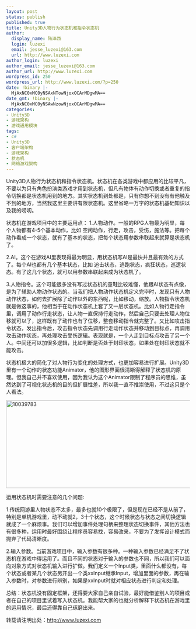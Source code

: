 ```yaml
---
layout: post
status: publish
published: true
title: Unity3D人物行为状态机和指令状态机
author:
  display_name: 陆泽西
  login: luzexi
  email: jesse_luzexi@163.com
  url: http://www.luzexi.com
author_login: luzexi
author_email: jesse_luzexi@163.com
author_url: http://www.luzexi.com
wordpress_id: 250
wordpress_url: http://www.luzexi.com/?p=250
date: !binary |-
  MjAxNC0xMC0yNSAxNTowNjoxOCArMDgwMA==
date_gmt: !binary |-
  MjAxNC0xMC0yNSAwNzowNjoxOCArMDgwMA==
categories:
- Unity3D
- 游戏架构
- 游戏通用模块
tags:
- c#
- Unity3D
- 客户端架构
- 游戏架构
- 状态机
- 网络游戏架构
---
```

Unity3D人物行为状态机和指令状态机。状态机在各类游戏中都应用的比较平凡，不要以为只有角色扮演类游戏才用到状态机，但凡有物体有动作切换或者重复的指令切换都是状态机用到的地方。其实状态机到处都是，只有你想不到没有有他触及不到的地方，当然我这里主要讲有限状态机。这里省略一万字的状态机基础知识以及我的唠叨。

状态机在游戏项目中的主要运用点：
1.人物动作。一般的RPG人物最为明显，每个人物都有4-5个基本动作，比如 空闲动作，行走，攻击，受伤，施法等。把每个动作看成一个状态，就有了基本的状态，把每个状态用参数串联起来就算是状态机了。

2.AI。这个在游戏AI里表现得最为明显，用状态机写AI是最快并且最有效的方式了。每个AI也都有几个基本状态，比如 追击状态，逃跑状态，疯狂状态，巡逻状态。有了这几个状态，就可以用参数串联起来成为状态机了。

3.人物指令。这个可能很多没有写过状态机的童鞋比较难懂，他跟AI状态有点像，是为了辅助人物动作状态的。当我们把人物动作状态机定义完毕时，发现只有人物动作状态，如何去扩展除了动作以外的东西呢，比如移动，缩放。人物指令状态机就是做这事的，他相当于在动作状态机上套了又一层状态机。比如人物行走指令里，调用了动作行走状态，让人物一直保持行走动作，然后自己只要去处理人物位移就可以了，这样既有了动作也有了位移，整套移动指令就完整了。又比如攻击指令状态，发出指令后，攻击指令状态先调用行走动作状态并移动到目标点，再调用攻击动作状态，再处理攻击受伤逻辑。表现就是，一个人走到目标点攻击了另一个人。中间还可以加很多逻辑，比如判断是否处于封印状态，如果处在封印状态就不能攻击。

状态机极大的简化了对人物行为变化的处理方式，也更加容易进行扩展。Unity3D里有一个动作的状态功能Animator，他的图形界面很清晰得解释了状态机的原理。但我自己并不喜欢使用，因为我认为这个Animator限制了程序员的思维，虽然达到了可视化状态机的目的但扩展性差，所以我一直不推崇使用，不过这只是个人看法。

<a href="http://www.luzexi.com/wp-content/uploads/2014/10/10039783.jpg"><img class="alignnone size-full wp-image-433" src="http://www.luzexi.com/wp-content/uploads/2014/10/10039783.jpg" alt="10039783" width="550" height="240" /></a>

运用状态机时需要注意的几个问题:

1.传统网游里人物状态不太多，最多也就10个极限了，但是现在已经不是从前了，特别是单机游戏里，动不动就2，3十个状态，这个时候状态与状态之间切换逻辑就成了一个麻烦事。我们可以增加事件处理句柄来整理状态切换事件，其他方法也有很多种，运用时最好围绕让程序员容易找，容易改来，不要为了发挥设计模式而抛弃了代码清晰度。

2.输入参数。当前游戏项目中，输入参数有很多种。一种输入参数已经满足不了状态机在游戏中得运用了。而且不同的状态对于输入的参数也不同，所以我们可以面向对象方式对状态机输入进行扩做。我们定义一个Input类，里面什么都没有，每个状态或者某几个状态另开出一个类xxInput继承Input，增加里面的参数，再在输入参数时，对参数进行辨别，如果是xxInput时就对相应状态进行判定和处理。

总结：状态机没有固定框架，还得要大家自己亲自试验，最好能借鉴别人的项目或者在自己的项目里试着写入状态机。我能帮大家的也就分析解释下状态机在游戏里的运用情况，最后还得靠自己琢磨出来。

转载请注明出处：http://www.luzexi.com
 
